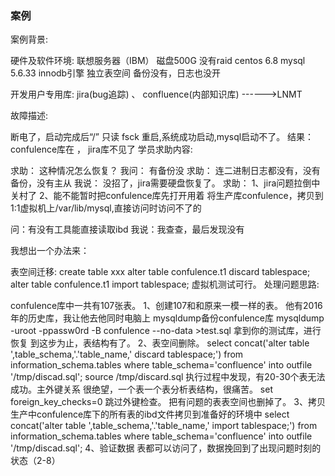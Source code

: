 ### 案例
案例背景:

硬件及软件环境:
联想服务器（IBM） 
磁盘500G 没有raid
centos 6.8
mysql 5.6.33  innodb引擎  独立表空间
备份没有，日志也没开

开发用户专用库:
jira(bug追踪) 、 confluence(内部知识库)    ------>LNMT

故障描述:

断电了，启动完成后“/” 只读
fsck  重启,系统成功启动,mysql启动不了。
结果：confulence库在  ， jira库不见了
学员求助内容:

求助：
这种情况怎么恢复？
我问：
有备份没
求助：
连二进制日志都没有，没有备份，没有主从
我说：
没招了，jira需要硬盘恢复了。
求助：
1、jira问题拉倒中关村了
2、能不能暂时把confulence库先打开用着
将生产库confulence，拷贝到1:1虚拟机上/var/lib/mysql,直接访问时访问不了的

问：有没有工具能直接读取ibd
我说：我查查，最后发现没有

我想出一个办法来：

表空间迁移:
create table xxx
alter table  confulence.t1 discard tablespace;
alter table confulence.t1 import tablespace;
虚拟机测试可行。
处理问题思路:


confulence库中一共有107张表。
1、创建107和和原来一模一样的表。
他有2016年的历史库，我让他去他同时电脑上 mysqldump备份confulence库
mysqldump -uroot -ppassw0rd -B  confulence --no-data >test.sql
拿到你的测试库，进行恢复
到这步为止，表结构有了。
2、表空间删除。
select concat('alter table ',table_schema,'.'table_name,' discard tablespace;') from information_schema.tables where table_schema='confluence' into outfile '/tmp/discad.sql';
source /tmp/discard.sql
执行过程中发现，有20-30个表无法成功。主外键关系
很绝望，一个表一个表分析表结构，很痛苦。
set foreign_key_checks=0 跳过外键检查。
把有问题的表表空间也删掉了。
3、拷贝生产中confulence库下的所有表的ibd文件拷贝到准备好的环境中
select concat('alter table ',table_schema,'.'table_name,' import tablespace;') from information_schema.tables where table_schema='confluence' into outfile '/tmp/discad.sql';
4、验证数据
表都可以访问了，数据挽回到了出现问题时刻的状态（2-8）
